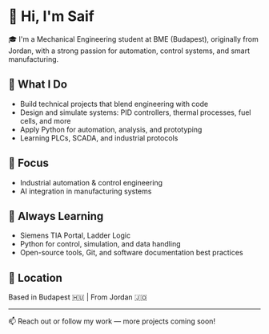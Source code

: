 # 👋 Hi, I'm Saif

🎓 I'm a Mechanical Engineering student at BME (Budapest), originally from Jordan, with a strong passion for automation, control systems, and smart manufacturing.

## 🔧 What I Do
- Build technical projects that blend engineering with code  
- Design and simulate systems: PID controllers, thermal processes, fuel cells, and more  
- Apply Python for automation, analysis, and prototyping  
- Learning PLCs, SCADA, and industrial protocols

## 🧠 Focus
- Industrial automation & control engineering  
- AI integration in manufacturing systems  

## 🌱 Always Learning
- Siemens TIA Portal, Ladder Logic  
- Python for control, simulation, and data handling  
- Open-source tools, Git, and software documentation best practices

## 📍 Location
Based in Budapest 🇭🇺 | From Jordan 🇯🇴

---

📫 Reach out or follow my work — more projects coming soon!
